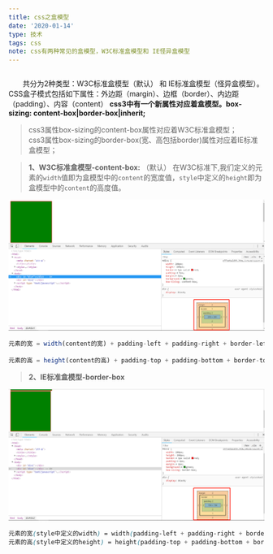```yaml
---
title: css之盒模型
date: '2020-01-14'
type: 技术
tags: css
note: css有两种常见的盒模型，W3C标准盒模型和 IE怪异盒模型
---
```

```html
```
&#8195;&#8195;共分为2种类型：W3C标准盒模型（默认） 和 IE标准盒模型（怪异盒模型）。CSS盒子模式包括如下属性：外边距（margin）、边框（border）、内边距（padding）、内容（content） 
**css3中有一个新属性对应着盒模型。box-sizing: content-box|border-box|inherit;**

> css3属性box-sizing的content-box属性对应着W3C标准盒模型；  
> css3属性box-sizing的border-box(宽、高包括border)属性对应着IE标准盒模型；

> **1、W3C标准盒模型-content-box:** （默认）
在W3C标准下,我们定义的元素的`width`值即为盒模型中的`content`的宽度值，`style`中定义的`height`即为盒模型中的`content`的高度值。
<img src="../../images/w3c标准盒模型.png">
<!-- ![](https://user-gold-cdn.xitu.io/2019/4/7/169f7d2f1a0610ec?w=1905&h=974&f=png&s=111613) -->
        
```js
元素的宽 = width(content的宽) + padding-left + padding-right + border-left + border-right

元素的高 = height(content的高) + padding-top + padding-bottom + border-top + border-bottom
```

> **2、IE标准盒模型-border-box**

<img src="../../images/ie标准盒模型.png" alt="暂无数据">
<!-- ![](https://user-gold-cdn.xitu.io/2019/4/7/169f7d442ca565ab?w=1901&h=978&f=png&s=112557) -->
        
```css
元素的宽(style中定义的width) = width(padding-left + padding-right + border-left + border-right+content的宽)
元素的高(style中定义的height) = height(padding-top + padding-bottom + border-top + border-bottom+content的高)
```

